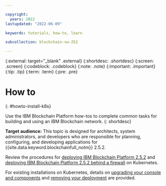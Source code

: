 ```yaml
---

copyright:
  years: 2022
lastupdated: "2022-06-09"

keywords: tutorials, how-to, learn

subcollection: blockchain-sw-252

---
```


{:external: target="_blank" .external}
{:shortdesc: .shortdesc}
{:screen: .screen}
{:codeblock: .codeblock}
{:note: .note}
{:important: .important}
{:tip: .tip}
{:term: .term}
{:pre: .pre}


# How to
{: #howto-install-k8s}

Use the IBM Blockchain Platform how-tos to complete common tasks for building and using an IBM Blockchain network. 
{: shortdesc}

**Target audience:** This topic is designed for architects, system administrators, and developers who are responsible 
for planning, configuring, and developing applications for {{site.data.keyword.blockchainfull_notm}} 2.5.2.

Review the procedures for [deploying IBM Blockchain Platform 2.5.2](howto/console-deploy-k8.md) and 
[deploying IBM Blockchain Platform 2.5.2 behind a firewall](howto/console-deploy-k8-firewall.md) on Kubernetes.

For existing installations on Kubernetes, details on [upgrading your console and components](howto/console-upgrade-k8.md) and 
[removing your deployment](howto/console-delete-k8.md) are provided.



